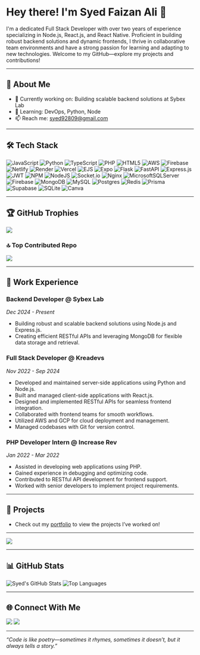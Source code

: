 # Hey there! I'm Syed Faizan Ali 👋

I'm a dedicated Full Stack Developer with over two years of experience specializing in Node.js, React.js, and React Native. Proficient in building robust backend solutions and dynamic frontends, I thrive in collaborative team environments and have a strong passion for learning and adapting to new technologies. Welcome to my GitHub—explore my projects and contributions!

---

## 🌟 About Me
- 🔭 Currently working on: Building scalable backend solutions at Sybex Lab
- 🌱 Learning: DevOps, Python, Node
- 📫 Reach me: syed92809@gmail.com

---

## 🛠️ Tech Stack
![JavaScript](https://img.shields.io/badge/javascript-%23323330.svg?style=for-the-badge&logo=javascript&logoColor=%23F7DF1E) ![Python](https://img.shields.io/badge/python-3670A0?style=for-the-badge&logo=python&logoColor=ffdd54) ![TypeScript](https://img.shields.io/badge/typescript-%23007ACC.svg?style=for-the-badge&logo=typescript&logoColor=white) ![PHP](https://img.shields.io/badge/php-%23777BB4.svg?style=for-the-badge&logo=php&logoColor=white) ![HTML5](https://img.shields.io/badge/html5-%23E34F26.svg?style=for-the-badge&logo=html5&logoColor=white) ![AWS](https://img.shields.io/badge/AWS-%23FF9900.svg?style=for-the-badge&logo=amazon-aws&logoColor=white) ![Firebase](https://img.shields.io/badge/firebase-%23039BE5.svg?style=for-the-badge&logo=firebase) ![Netlify](https://img.shields.io/badge/netlify-%23000000.svg?style=for-the-badge&logo=netlify&logoColor=#00C7B7) ![Render](https://img.shields.io/badge/Render-%46E3B7.svg?style=for-the-badge&logo=render&logoColor=white) ![Vercel](https://img.shields.io/badge/vercel-%23000000.svg?style=for-the-badge&logo=vercel&logoColor=white) ![EJS](https://img.shields.io/badge/ejs-%23B4CA65.svg?style=for-the-badge&logo=ejs&logoColor=black) ![Expo](https://img.shields.io/badge/expo-1C1E24?style=for-the-badge&logo=expo&logoColor=#D04A37) ![Flask](https://img.shields.io/badge/flask-%23000.svg?style=for-the-badge&logo=flask&logoColor=white) ![FastAPI](https://img.shields.io/badge/FastAPI-005571?style=for-the-badge&logo=fastapi) ![Express.js](https://img.shields.io/badge/express.js-%23404d59.svg?style=for-the-badge&logo=express&logoColor=%2361DAFB) ![JWT](https://img.shields.io/badge/JWT-black?style=for-the-badge&logo=JSON%20web%20tokens) ![NPM](https://img.shields.io/badge/NPM-%23CB3837.svg?style=for-the-badge&logo=npm&logoColor=white) ![NodeJS](https://img.shields.io/badge/node.js-6DA55F?style=for-the-badge&logo=node.js&logoColor=white) ![Socket.io](https://img.shields.io/badge/Socket.io-black?style=for-the-badge&logo=socket.io&badgeColor=010101) ![Nginx](https://img.shields.io/badge/nginx-%23009639.svg?style=for-the-badge&logo=nginx&logoColor=white) ![MicrosoftSQLServer](https://img.shields.io/badge/Microsoft%20SQL%20Server-CC2927?style=for-the-badge&logo=microsoft%20sql%20server&logoColor=white) ![Firebase](https://img.shields.io/badge/firebase-a08021?style=for-the-badge&logo=firebase&logoColor=ffcd34) ![MongoDB](https://img.shields.io/badge/MongoDB-%234ea94b.svg?style=for-the-badge&logo=mongodb&logoColor=white) ![MySQL](https://img.shields.io/badge/mysql-4479A1.svg?style=for-the-badge&logo=mysql&logoColor=white) ![Postgres](https://img.shields.io/badge/postgres-%23316192.svg?style=for-the-badge&logo=postgresql&logoColor=white) ![Redis](https://img.shields.io/badge/redis-%23DD0031.svg?style=for-the-badge&logo=redis&logoColor=white) ![Prisma](https://img.shields.io/badge/Prisma-3982CE?style=for-the-badge&logo=Prisma&logoColor=white) ![Supabase](https://img.shields.io/badge/Supabase-3ECF8E?style=for-the-badge&logo=supabase&logoColor=white) ![SQLite](https://img.shields.io/badge/sqlite-%2307405e.svg?style=for-the-badge&logo=sqlite&logoColor=white) ![Canva](https://img.shields.io/badge/Canva-%2300C4CC.svg?style=for-the-badge&logo=Canva&logoColor=white) 

---

## 🏆 GitHub Trophies
![](https://github-profile-trophy.vercel.app/?username=syed92809&theme=radical&no-frame=false&no-bg=true&margin-w=4)

### 🔝 Top Contributed Repo
![](https://github-contributor-stats.vercel.app/api?username=syed92809&limit=5&theme=dark&combine_all_yearly_contributions=true)

---

## 💼 Work Experience

### Backend Developer @ Sybex Lab  
*Dec 2024 - Present*  
- Building robust and scalable backend solutions using Node.js and Express.js.  
- Creating efficient RESTful APIs and leveraging MongoDB for flexible data storage and retrieval.

### Full Stack Developer @ Kreadevs  
*Nov 2022 - Sep 2024*  
- Developed and maintained server-side applications using Python and Node.js.  
- Built and managed client-side applications with React.js.  
- Designed and implemented RESTful APIs for seamless frontend integration.  
- Collaborated with frontend teams for smooth workflows.  
- Utilized AWS and GCP for cloud deployment and management.  
- Managed codebases with Git for version control.

### PHP Developer Intern @ Increase Rev  
*Jan 2022 - Mar 2022*  
- Assisted in developing web applications using PHP.  
- Gained experience in debugging and optimizing code.  
- Contributed to RESTful API development for frontend support.  
- Worked with senior developers to implement project requirements.

---

## 🚀 Projects
- Check out my [portfolio](https://faizan-portfolio-57.vercel.app/) to view the projects I’ve worked on!

---

[![](https://visitcount.itsvg.in/api?id=syed92809&icon=0&color=0)](https://visitcount.itsvg.in)

---

## 📊 GitHub Stats
![Syed's GitHub Stats](https://github-readme-stats.vercel.app/api?username=syed92809&show_icons=true&theme=radical)
![Top Languages](https://github-readme-stats.vercel.app/api/top-langs/?username=syed92809&layout=compact&theme=radical)

---

## 🌐 Connect With Me
[<img src="https://img.shields.io/badge/-LinkedIn-0077B5?style=flat-square&logo=linkedin&logoColor=white" />](https://www.linkedin.com/in/syed-faizan-56b5a5246/)
[<img src="https://img.shields.io/badge/-Twitter-1DA1F2?style=flat-square&logo=twitter&logoColor=white" />](your-twitter-url)

---

*“Code is like poetry—sometimes it rhymes, sometimes it doesn’t, but it always tells a story.”*
